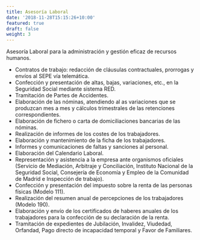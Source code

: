 ```yaml
---
title: Asesoría Laboral
date: '2018-11-28T15:15:26+10:00'
featured: true
draft: false
weight: 3
---
```

Asesoría Laboral para la administración y gestión eficaz de recursos humanos. 

*   Contratos de trabajo: redacción de cláusulas contractuales, prorrogas y envíos al SEPE vía telemática.
*   Confección y presentación de altas, bajas, variaciones, etc., en la Seguridad Social mediante sistema RED.
*   Tramitación de Partes de Accidentes.
*   Elaboración de las nóminas, atendiendo al as variaciones que se produzcan mes a mes y cálculos trimestrales de las retenciones correspondientes. 
*   Elaboración de fichero o carta de domiciliaciones bancarias de las nóminas.
*   Realización de informes de los costes de los trabajadores.
*   Elaboración y mantenimiento de la ficha de los trabajadores.
*   Informes y comunicaciones de faltas y sanciones al personal.
*   Elaboración del Calendario Laboral.
*   Representación y asistencia a la empresa ante organismos oficiales (Servicio de Mediación, Arbitraje y Conciliación, Instituto Nacional de la Seguridad Social, Consejería de Economía y Empleo de la Comunidad de Madrid e Inspección de trabajo).
*   Confección y presentación del impuesto sobre la renta de las personas físicas (Modelo 111).
*   Realización del resumen anual de percepciones de los trabajadores (Modelo 190).
*   Elaboración y envío de los certificados de haberes anuales de los trabajadores para la confección de su declaración de la renta.
*   Tramitación de expedientes de Jubilación, Invalidez, Viudedad, Orfandad, Pago directo de incapacidad temporal y Favor de Familiares.

